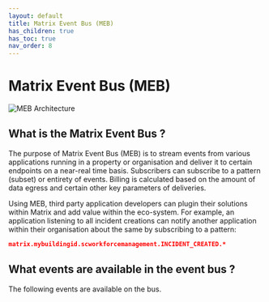 ```yaml
---
layout: default
title: Matrix Event Bus (MEB)
has_children: true
has_toc: true
nav_order: 8
---
```


# Matrix Event Bus (MEB)
![MEB Architecture](https://www.smartclean.io/matrix/images/Event-Bus-Architecture.png)

## What is the Matrix Event Bus ?
The purpose of Matrix Event Bus (MEB) is to stream events from various applications running in a property or organisation and deliver it to certain endpoints on a near-real time basis.
Subscribers can subscribe to a pattern (subset) or entirety of events. Billing is calculated based on the amount of data egress and certain other key parameters of deliveries.

Using MEB, third party application developers can plugin their solutions within Matrix and add value within the eco-system.
For example, an application listening to all incident creations can notify another application within their organisation about the same by subscribing to a pattern:

```json
matrix.mybuildingid.scworkforcemanagement.INCIDENT_CREATED.*
```

## What events are available in the event bus ?
The following events are available on the bus.
